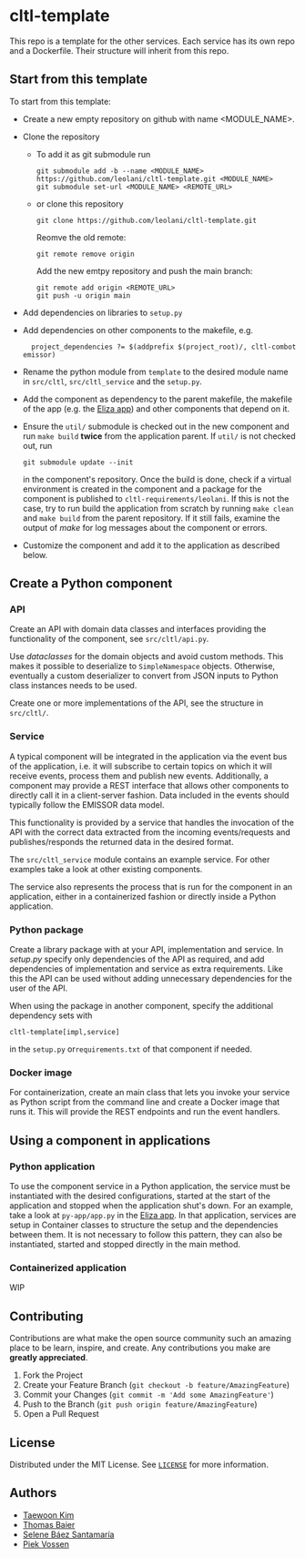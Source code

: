 # cltl-template

This repo is a template for the other services. Each service has its own repo and a Dockerfile. Their structure will
inherit from this repo.

## Start from this template

To start from this template:

* Create a new empty repository on github with name <MODULE_NAME>.
* Clone the repository
    * To add it as git submodule run

          git submodule add -b --name <MODULE_NAME> https://github.com/leolani/cltl-template.git <MODULE_NAME>
          git submodule set-url <MODULE_NAME> <REMOTE_URL>

    * or clone this repository

          git clone https://github.com/leolani/cltl-template.git 

      Reomve the old remote:

          git remote remove origin

      Add the new emtpy repository and push the main branch:

          git remote add origin <REMOTE_URL>
          git push -u origin main

* Add dependencies on libraries to `setup.py`
* Add dependencies on other components to the makefile, e.g.

        project_dependencies ?= $(addprefix $(project_root)/, cltl-combot emissor)

* Rename the python module from `template` to the desired module name in `src/cltl`, `src/cltl_service` and
  the `setup.py`.
* Add the component as dependency to the parent makefile, the makefile of the app (e.g. the
  [Eliza app](https://github.com/leolani/cltl-eliza-app.git)) and other components that depend on it.
* Ensure the `util/` submodule is checked out in the new component and run `make build` **twice** from the application
  parent. If `util/` is not checked out, run

      git submodule update --init

  in the component's repository. Once the build is done, check if a virtual environment is created in the component and
  a package for the component is published to `cltl-requirements/leolani`. If this is not the case, try to run build the
  application from scratch by running `make clean` and `make build` from the parent repository. If it still fails,
  examine the output of *make* for log messages about the component or errors.
* Customize the component and add it to the application as described below.

## Create a Python component

### API

Create an API with domain data classes and interfaces providing the functionality of the component,
see `src/cltl/api.py`.

Use *dataclasses* for the domain objects and avoid custom methods. This makes it possible to deserialize
to `SimpleNamespace` objects. Otherwise, eventually a custom deserializer to convert from JSON inputs to Python class
instances needs to be used.

Create one or more implementations of the API, see the structure in `src/cltl/`.

### Service

A typical component will be integrated in the application via the event bus of the application, i.e. it will subscribe
to certain topics on which it will receive events, process them and publish new events. Additionally, a component may
provide a REST interface that allows other components to directly call it in a client-server fashion. Data included in
the events should typically follow the EMISSOR data model.

This functionality is provided by a service that handles the invocation of the API with the correct data extracted from
the incoming events/requests and publishes/responds the returned data in the desired format.

The `src/cltl_service` module contains an example service. For other examples take a look at other existing components.

The service also represents the process that is run for the component in an application, either in a containerized
fashion or directly inside a Python application.

### Python package

Create a library package with at your API, implementation and service. In *setup.py* specify only dependencies of the
API as required, and add dependencies of implementation and service as extra requirements. Like this the API can be used
without adding unnecessary dependencies for the user of the API.

When using the package in another component, specify the additional dependency sets with

    cltl-template[impl,service]

in the `setup.py` or`requirements.txt` of that component if needed.

### Docker image

For containerization, create an main class that lets you invoke your service as Python script from the command line and
create a Docker image that runs it. This will provide the REST endpoints and run the event handlers.

## Using a component in applications

### Python application

To use the component service in a Python application, the service must be instantiated with the desired configurations,
started at the start of the application and stopped when the application shut's down. For an example, take a look at
`py-app/app.py` in the [Eliza app](https://github.com/leolani/cltl-eliza-app.git). In that application, services are
setup in Container classes to structure the setup and the dependencies between them. It is not necessary to follow this
pattern, they can also be instantiated, started and stopped directly in the main method.

### Containerized application

WIP

## Contributing

Contributions are what make the open source community such an amazing place to be learn, inspire, and create. Any
contributions you make are **greatly appreciated**.

1. Fork the Project
2. Create your Feature Branch (`git checkout -b feature/AmazingFeature`)
3. Commit your Changes (`git commit -m 'Add some AmazingFeature'`)
4. Push to the Branch (`git push origin feature/AmazingFeature`)
5. Open a Pull Request

<!-- LICENSE -->

## License

Distributed under the MIT License. See [`LICENSE`](https://github.com/leolani/cltl-combot/blob/main/LICENCE) for more
information.


<!-- CONTACT -->

## Authors

* [Taewoon Kim](https://tae898.github.io/)
* [Thomas Baier](https://www.linkedin.com/in/thomas-baier-05519030/)
* [Selene Báez Santamaría](https://selbaez.github.io/)
* [Piek Vossen](https://github.com/piekvossen)

